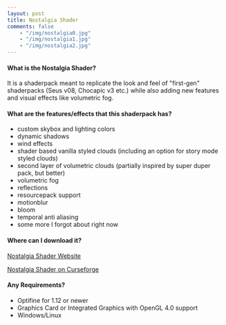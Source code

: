 ```yaml
---
layout: post
title: Nostalgia Shader
comments: false
    - "/img/nostalgia0.jpg"
    - "/img/nostalgia1.jpg"
    - "/img/nostalgia2.jpg"
---
```


#### What is the Nostalgia Shader?

It is a shaderpack meant to replicate the look and feel of "first-gen" shaderpacks (Seus v08, Chocapic v3 etc.) while also adding new features and visual effects like volumetric fog.

#### What are the features/effects that this shaderpack has?

* custom skybox and lighting colors
* dynamic shadows
* wind effects
* shader based vanilla styled clouds (including an option for story mode styled clouds)
* second layer of volumetric clouds (partially inspired by super duper pack, but better)
* volumetric fog
* reflections
* resourcepack support
* motionblur
* bloom
* temporal anti aliasing
* some more I forgot about right now

#### Where can I download it?

[Nostalgia Shader Website](https://rre36.github.io/glsl_nostalgia/)

[Nostalgia Shader on Curseforge](https://www.curseforge.com/minecraft/customization/nostalgia-shader)

#### Any Requirements?

* Optifine for 1.12 or newer
* Graphics Card or Integrated Graphics with OpenGL 4.0 support
* Windows/Linux
